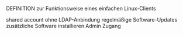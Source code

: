 DEFINITION zur Funktionsweise eines einfachen Linux-Clients

shared account ohne LDAP-Anbindung
regelmäßige Software-Updates
zusätzliche Software installieren
Admin Zugang
